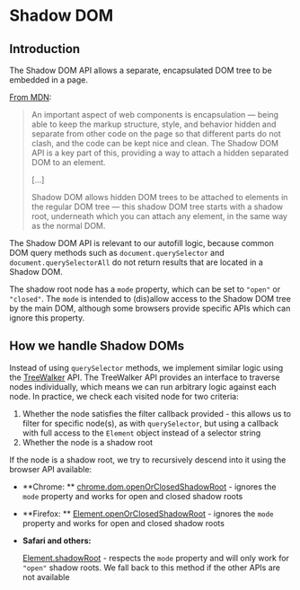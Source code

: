# Shadow DOM

## Introduction

The Shadow DOM API allows a separate, encapsulated DOM tree to be embedded in a page.

[From MDN](https://developer.mozilla.org/en-US/docs/Web/Web_Components/Using_shadow_DOM):

> An important aspect of web components is encapsulation — being able to keep the markup structure,
> style, and behavior hidden and separate from other code on the page so that different parts do not
> clash, and the code can be kept nice and clean. The Shadow DOM API is a key part of this,
> providing a way to attach a hidden separated DOM to an element.
>
> [...]
>
> Shadow DOM allows hidden DOM trees to be attached to elements in the regular DOM tree — this
> shadow DOM tree starts with a shadow root, underneath which you can attach any element, in the
> same way as the normal DOM.

The Shadow DOM API is relevant to our autofill logic, because common DOM query methods such as
`document.querySelector` and `document.querySelectorAll` do not return results that are located in a
Shadow DOM.

The shadow root node has a `mode` property, which can be set to `"open"` or `"closed"`. The `mode`
is intended to (dis)allow access to the Shadow DOM tree by the main DOM, although some browsers
provide specific APIs which can ignore this property.

## How we handle Shadow DOMs

Instead of using `querySelector` methods, we implement similar logic using the
[TreeWalker](https://developer.mozilla.org/en-US/docs/Web/API/TreeWalker) API. The TreeWalker API
provides an interface to traverse nodes individually, which means we can run arbitrary logic against
each node. In practice, we check each visited node for two criteria:

1. Whether the node satisfies the filter callback provided - this allows us to filter for specific
   node(s), as with `querySelector`, but using a callback with full access to the `Element` object
   instead of a selector string
2. Whether the node is a shadow root

If the node is a shadow root, we try to recursively descend into it using the browser API available:

- **Chrome: **
  [chrome.dom.openOrClosedShadowRoot](https://developer.mozilla.org/en-US/docs/Mozilla/Add-ons/WebExtensions/API/dom/openOrClosedShadowRoot) -
  ignores the `mode` property and works for open and closed shadow roots
- **Firefox: **
  [Element.openOrClosedShadowRoot](https://developer.mozilla.org/en-US/docs/Web/API/Element/openOrClosedShadowRoot) -
  ignores the `mode` property and works for open and closed shadow roots
- **Safari and others:**

  [Element.shadowRoot](https://developer.mozilla.org/en-US/docs/Web/API/Element/shadowRoot) -
  respects the `mode` property and will only work for `"open"` shadow roots. We fall back to this
  method if the other APIs are not available
